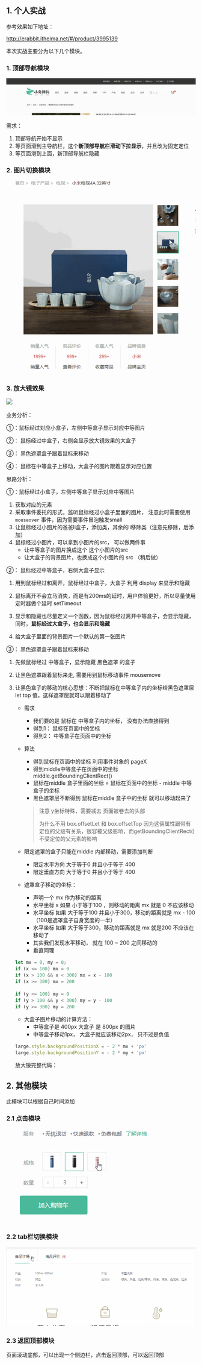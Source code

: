 ## 1. 个人实战

参考效果如下地址：

http://erabbit.itheima.net/#/product/3995139

本次实战主要分为以下几个模块。

### 1. 顶部导航模块

<img src="assets/444.gif">

需求：

1. 顶部导航开始不显示
2. 等页面滑到主导航栏，这个**新顶部导航栏滑动下拉显示**，并且改为固定定位
3. 等页面滑到上面，新顶部导航栏隐藏

### 2. 图片切换模块

 <img src="assets/111.gif">



### 3. 放大镜效果

<img src="assets/555.gif">



业务分析：

①：鼠标经过对应小盒子，左侧中等盒子显示对应中等图片

②： 鼠标经过中盒子，右侧会显示放大镜效果的大盒子

③： 黑色遮罩盒子跟着鼠标来移动

④： 鼠标在中等盒子上移动，大盒子的图片跟着显示对应位置



思路分析：

①：鼠标经过小盒子，左侧中等盒子显示对应中等图片

1. 获取对应的元素
2. 采取事件委托的形式，监听鼠标经过小盒子里面的图片， 注意此时需要使用 `mouseover` 事件，因为需要事件冒泡触发small 
3. 让鼠标经过小图片的爸爸li盒子，添加类，其余的li移除类（注意先移除，后添加）
4. 鼠标经过小图片，可以拿到小图片的src， 可以做两件事
   - 让中等盒子的图片换成这个 这个小图片的src
   - 让大盒子的背景图片，也换成这个小图片的 src （稍后做）





②： 鼠标经过中等盒子，右侧大盒子显示

1. 用到鼠标经过和离开，鼠标经过中盒子，大盒子 利用 display 来显示和隐藏

2. 鼠标离开不会立马消失，而是有200ms的延时，用户体验更好，所以尽量使用定时器做个延时 setTimeout

3. 显示和隐藏也尽量定义一个函数，因为鼠标经过离开中等盒子，会显示隐藏，同时，**鼠标经过大盒子，也会显示和隐藏**

4. 给大盒子里面的背景图片一个默认的第一张图片

   

③： 黑色遮罩盒子跟着鼠标来移动

1.  先做鼠标经过 中等盒子，显示隐藏 黑色遮罩 的盒子

2.  让黑色遮罩跟着鼠标来走, 需要用到鼠标移动事件  mousemove  

3. 让黑色盒子的移动的核心思想：不断把鼠标在中等盒子内的坐标给黑色遮罩层 let  top 值，这样遮罩层就可以跟着移动了

   - 需求

     - 我们要的是 鼠标在 中等盒子内的坐标， 没有办法直接得到
     - 得到1：  鼠标在页面中的坐标
     - 得到2：  中等盒子在页面中的坐标

   - 算法

     - 得到鼠标在页面中的坐标    利用事件对象的  pageX  
     - 得到middle中等盒子在页面中的坐标   middle.getBoundingClientRect()
     - 鼠标在middle 盒子里面的坐标   =   鼠标在页面中的坐标  -   middle 中等盒子的坐标
     - 黑色遮罩层不断得到       鼠标在middle 盒子中的坐标 就可以移动起来了

     >注意 y坐标特殊，需要减去 页面被卷去的头部 
     >
     >为什么不用 box.offsetLet 和 box.offsetTop  因为这俩属性跟带有定位的父级有关系，很容被父级影响，而getBoundingClientRect() 不受定位的父元素的影响

   - 限定遮罩的盒子只能在middle 内部移动，需要添加判断

     - 限定水平方向 大于等于0 并且小于等于 400
     - 限定垂直方向 大于等于0 并且小于等于 400

   - 遮罩盒子移动的坐标： 

     - 声明一个 mx 作为移动的距离
     - 水平坐标 x 如果 小于等于100 ，则移动的距离 mx 就是  0  不应该移动
     - 水平坐标 如果 大于等于100 并且小于300，移动的距离就是  mx - 100 （100是遮罩盒子自身宽度的一半）
     - 水平坐标 如果 大于等于300，移动的距离就是  mx   就是200  不应该在移动了
     - 其实我们发现水平移动， 就在 100 ~ 200 之间移动的
     - 垂直同理

   ~~~javascript
   let mx = 0, my = 0;
   if (x <= 100) mx = 0
   if (x > 100 && x < 300) mx = x - 100
   if (x >= 300) mx = 200
   
   if (y <= 100) my = 0
   if (y > 100 && y < 300) my = y - 100
   if (y >= 300) my = 200
   ~~~

   - 大盒子图片移动的计算方法：
     - 中等盒子是 400px  大盒子 是 800px 的图片
     - 中等盒子移动1px， 大盒子就应该移动2px， 只不过是负值

   ~~~JavaScript
   large.style.backgroundPositionX = - 2 * mx + 'px'
   large.style.backgroundPositionY = - 2 * my + 'px'
   ~~~

   放大镜完整代码：

   






## 2. 其他模块

此模块可以根据自己时间添加

### 2.1 点击模块

 <img src="assets/666.gif">

### 2.2 tab栏切换模块

<img src="assets/777.gif">



### 2.3 返回顶部模块

页面滚动底部，可以出现一个侧边栏，点击返回顶部，可以返回顶部









